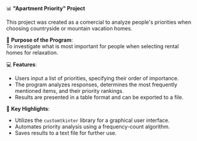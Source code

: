  📊 **"Apartment Priority" Project**  

This project was created as a comercial to analyze people's priorities when choosing countryside or mountain vacation homes.  

🎯 **Purpose of the Program**:  
To investigate what is most important for people when selecting rental homes for relaxation.  

💻 **Features**:  
- Users input a list of priorities, specifying their order of importance.  
- The program analyzes responses, determines the most frequently mentioned items, and their priority rankings.  
- Results are presented in a table format and can be exported to a file.  

🔧 **Key Highlights**:  
- Utilizes the `customtkinter` library for a graphical user interface.  
- Automates priority analysis using a frequency-count algorithm.  
- Saves results to a text file for further use.  
